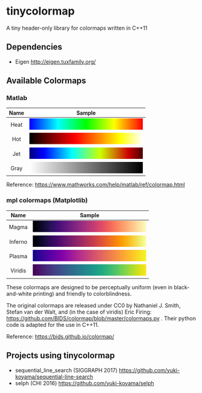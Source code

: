 # tinycolormap
A tiny header-only library for colormaps written in C++11

## Dependencies

- Eigen http://eigen.tuxfamily.org/

## Available Colormaps

### Matlab

| Name     | Sample                         |
|:--------:|:------------------------------:|
| Heat     | ![](docs/samples/Heat.png)     |
| Hot      | ![](docs/samples/Hot.png)      |
| Jet      | ![](docs/samples/Jet.png)      |
| Gray     | ![](docs/samples/Gray.png)     |

Reference: https://www.mathworks.com/help/matlab/ref/colormap.html

### mpl colormaps (Matplotlib)

| Name     | Sample                         |
|:--------:|:------------------------------:|
| Magma    | ![](docs/samples/Magma.png)    |
| Inferno  | ![](docs/samples/Inferno.png)  |
| Plasma   | ![](docs/samples/Plasma.png)   |
| Viridis  | ![](docs/samples/Viridis.png)  |

These colormaps are designed to be perceptually uniform (even in black-and-white printing) and friendly to colorblindness.

The original colormaps are released under CC0 by Nathaniel J. Smith, Stefan van der Walt, and (in the case of viridis) Eric Firing: https://github.com/BIDS/colormap/blob/master/colormaps.py . Their python code is adapted for the use in C++11.

Reference: https://bids.github.io/colormap/

## Projects using tinycolormap

- sequential_line_search (SIGGRAPH 2017) https://github.com/yuki-koyama/sequential-line-search
- selph (CHI 2016) https://github.com/yuki-koyama/selph
